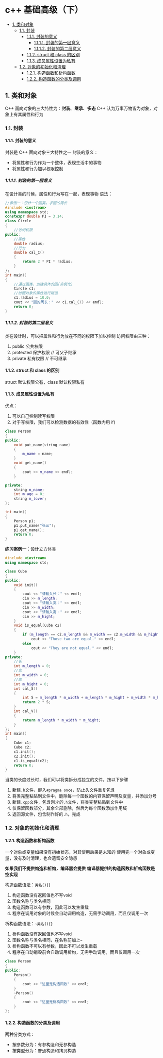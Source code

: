 # c++ 基础高级（下）

- [1. 类和对象](#1-类和对象)
  - [1.1. 封装](#11-封装)
    - [1.1.1. 封装的意义](#111-封装的意义)
      - [1.1.1.1. 封装的第一层意义](#1111-封装的第一层意义)
      - [1.1.1.2. 封装的第二层意义](#1112-封装的第二层意义)
    - [1.1.2. struct 和 class 的区别](#112-struct-和-class-的区别)
    - [1.1.3. 成员属性设置为私有](#113-成员属性设置为私有)
  - [1.2. 对象的初始化和清理](#12-对象的初始化和清理)
    - [1.2.1. 构造函数和析构函数](#121-构造函数和析构函数)
    - [1.2.2. 构造函数的分类及调用](#122-构造函数的分类及调用)

## 1. 类和对象

C++ 面向对象的三大特性为：**封装**、**继承**、**多态**
C++ 认为万事万物皆为对象，对象上有其属性和行为

### 1.1. 封装

#### 1.1.1. 封装的意义

封装是 C++ 面向对象三大特性之一
封装的意义：

- 将属性和行为作为一个整体，表现生活中的事物
- 将属性和行为加以权限控制

##### 1.1.1.1. 封装的第一层意义

在设计类的时候，属性和行为写在一起，表现事物
语法：

```cpp
//示例一：设计一个圆类，求圆的周长
#include <iostream>
using namespace std;
constexpr double PI = 3.14;
class Circle
{
    //访问权限
public:
    //属性
    double radius;
    //行为
    double cal_C()
    {
        return 2 * PI * radius;
    }
};
int main()
{
    //通过圆类，创建具体的圆(实例化)
    Circle c1;
    //给圆对象的属性进行赋值
    c1.radius = 10.0;
    cout << "圆的周长：" << c1.cal_C() << endl;
    return 0;
}
```

##### 1.1.1.2. 封装的第二层意义

类在设计时，可以把属性和行为放在不同的权限下加以控制
访问权限由三种：

1. public     公共权限
2. protected  保护权限    // 可父子继承
3. private    私有权限    // 不可继承

#### 1.1.2. struct 和 class 的区别

struct 默认权限公有，class 默认权限私有

#### 1.1.3. 成员属性设置为私有

优点：

1. 可以自己控制读写权限
2. 对于写权限，我们可以检测数据的有效性（函数内用 if)

```cpp
class Person
{
public:
    void put_name(string name)
    {
        m_name = name;
    }
    void get_name()
    {
        cout << m_name << endl;
    }

private:
    string m_name;
    int m_age = 0;
    string m_lover;
};

int main()
{
    Person p1;
    p1.put_name("张三");
    p1.get_name();
    return 0;
}
```

**练习案例一**：设计立方体类

```cpp
#include <iostream>
using namespace std;

class Cube
{
public:
    void init()
    {
        cout << "请输入长：" << endl;
        cin >> m_length;
        cout << "请输入宽：" << endl;
        cin >> m_width;
        cout << "请输入高：" << endl;
        cin >> m_hight;
    }
    void is_equal(Cube c2)
    {
        if (m_length == c2.m_length && m_width == c2.m_width && m_hight == c2.m_hight)
            cout << "Those two are equal." << endl;
        else
            cout << "They are not equal." << endl;
    }
private:
    //长
    int m_length = 0;
    //宽
    int m_width = 0;
    //高
    int m_hight = 0;
    int cal_S()
    {
        int S = m_length * m_width + m_length * m_hight + m_width * m_hight;
        return 2 * S;
    }
    int cal_V()
    {
        return m_length * m_width * m_hight;
    }
};
int main()
{
    Cube c1;
    Cube c2;
    c1.init();
    c2.init();
    c1.is_equal(c2);
    return 0;
}
```

当类的长度过长时，我们可以将类拆分成独立的文件，按以下步骤

1. 新建`.h`文件，键入`#pragma once`，防止头文件重复包含
2. 将类完整粘贴到文件中，删除每一个函数的内容保留声明及变量，并添加分号
3. 新建`.cpp`文件，包含刚才的`.h`文件，将类完整粘贴到文件中
4. 仅保留函数部分，其余全部删除，然后为每个函数添加作用域
5. 返回源文件，包含制作好的`.h`，完成

### 1.2. 对象的初始化和清理

#### 1.2.1. 构造函数和析构函数
一个对象或变量如果没有初始状态，对其使用后果是未知的
使用完一个对象或变量，没有及时清理，也会遗留安全隐患

**如果我们不提供构造和析构，编译器会提供**
**编译器提供的构造函数和析构函数是空实现**

构造函数语法：`类名(){}`
1. 构造函数没有返回值也不写void
2. 函数名称与类名相同
3. 构造函数可以有参数，因此可以发生重载
4. 程序在调用对象的时候会自动调用构造，无需手动调用，而且仅调用一次
   
析构函数语法：`~类名(){}`
1. 析构函数没有返回值也不写void
2. 函数名称与类名相同，在名称前加上`~`
3. 析构函数不可以有参数，因此不可以发生重载
4. 程序在自动销毁前会自动调用析构，无需手动调用，而且仅调用一次
   
```cpp
class Person
{
public:
    Person()
    {
        cout << "这里是构造函数" << endl;
    }
    ~Person()
    {
        cout << "这里是析构函数" << endl;
    }
};
```

#### 1.2.2. 构造函数的分类及调用
两种分类方式：
- 按参数分为：有参构造和无参构造
- 按类型分为：普通构造和拷贝构造
